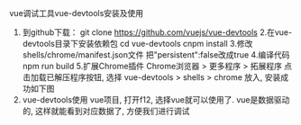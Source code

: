 vue调试工具vue-devtools安装及使用
1. 到github下载：
	git clone https://github.com/vuejs/vue-devtools
2.在vue-devtools目录下安装依赖包
	cd vue-devtools
	cnpm install
3.修改shells/chrome/manifest.json文件
	把"persistent":false改成true
4.编译代码
	npm run build
5.扩展Chrome插件
	Chrome浏览器 >  更多程序 > 拓展程序 
	点击加载已解压程序按钮, 选择 vue-devtools > shells > chrome 放入, 安装成功如下图
6. vue-devtools使用
	vue项目, 打开f12, 选择vue就可以使用了.
	vue是数据驱动的, 这样就能看到对应数据了, 方便我们进行调试
